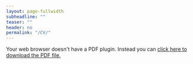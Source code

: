 ```yaml
---
layout: page-fullwidth
subheadline: ""
teaser: ""
header: no
permalink: "/CV/"
---
```


<!--<embed src="../pubs/CV-Grosswindhager-EN.pdf" width="800px" height="2100px" />
<object data="../pubs/CV-Grosswindhager-EN.pdf" type="application/pdf" width="100%" height="100%">-->

<object data="../pubs/CV-20210525-Großwindhager_EN.pdf" type="application/pdf" width="800px" height="2100px">
  <p>Your web browser doesn't have a PDF plugin.
  Instead you can <a href="../pubs/CV-20210525-Großwindhager_EN.pdf">click here to
  download the PDF file.</a></p>
</object>
